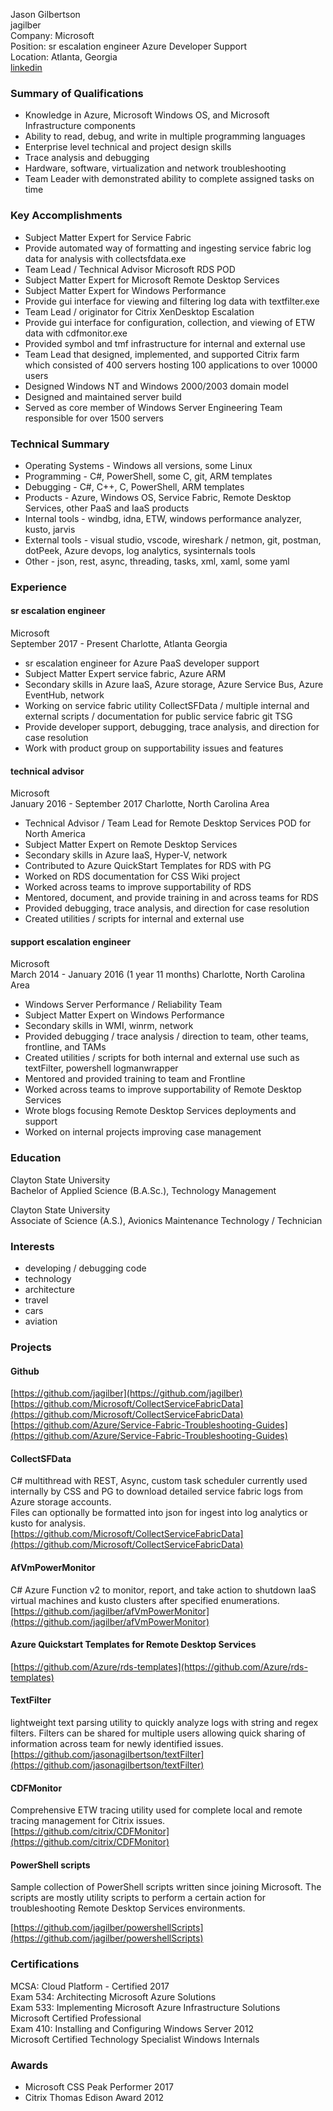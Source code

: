 Jason Gilbertson  
jagilber  
Company: Microsoft  
Position: sr escalation engineer Azure Developer Support  
Location: Atlanta, Georgia  
[linkedin](https://www.linkedin.com/in/jason-gilbertson)

### Summary of Qualifications  

* Knowledge in Azure, Microsoft Windows OS, and Microsoft Infrastructure components  
* Ability to read, debug, and write in multiple programming languages  
* Enterprise level technical and project design skills  
* Trace analysis and debugging  
* Hardware, software, virtualization and network troubleshooting 
* Team Leader with demonstrated ability to complete assigned tasks on time  

### Key Accomplishments  

* Subject Matter Expert for Service Fabric  
* Provide automated way of formatting and ingesting service fabric log data for analysis with collectsfdata.exe  
* Team Lead / Technical Advisor Microsoft RDS POD  
* Subject Matter Expert for Microsoft Remote Desktop Services  
* Subject Matter Expert for Windows Performance  
* Provide gui interface for viewing and filtering log data with textfilter.exe  
* Team Lead / originator for Citrix XenDesktop Escalation  
* Provide gui interface for configuration, collection, and viewing of ETW data with cdfmonitor.exe  
* Provided symbol and tmf infrastructure for internal and external use  
* Team Lead that designed, implemented, and supported Citrix farm which consisted of 400 servers hosting 100 applications to over 10000 users  
* Designed Windows NT and Windows 2000/2003 domain model  
* Designed and maintained server build  
* Served as core member of Windows Server Engineering Team responsible for over 1500 servers  

### Technical Summary  

* Operating Systems - Windows all versions, some Linux  
* Programming - C#, PowerShell, some C, git, ARM templates  
* Debugging - C#, C++, C, PowerShell, ARM templates  
* Products - Azure, Windows OS, Service Fabric, Remote Desktop Services, other PaaS and IaaS products  
* Internal tools - windbg, idna, ETW, windows performance analyzer, kusto, jarvis  
* External tools - visual studio, vscode, wireshark / netmon, git, postman, dotPeek, Azure devops, log analytics, sysinternals tools  
* Other - json, rest, async, threading, tasks, xml, xaml, some yaml  

### Experience  

#### **sr escalation engineer**

Microsoft  
September 2017 - Present Charlotte, Atlanta Georgia  
* sr escalation engineer for Azure PaaS developer support  
* Subject Matter Expert service fabric, Azure ARM  
* Secondary skills in Azure IaaS, Azure storage, Azure Service Bus, Azure EventHub, network  
* Working on service fabric utility CollectSFData / multiple internal and external scripts / documentation for public service fabric git TSG  
* Provide developer support, debugging, trace analysis, and direction for case resolution  
* Work with product group on supportability issues and features  

#### **technical advisor**  

Microsoft  
January 2016 -  September 2017 Charlotte, North Carolina Area  
* Technical Advisor / Team Lead for Remote Desktop Services POD for North America  
* Subject Matter Expert on Remote Desktop Services  
* Secondary skills in Azure IaaS, Hyper-V, network  
* Contributed to Azure QuickStart Templates for RDS with PG  
* Worked on RDS documentation for CSS Wiki project  
* Worked across teams to improve supportability of RDS  
* Mentored, document, and provide training in and across teams for RDS  
* Provided debugging, trace analysis, and direction for case resolution  
* Created utilities / scripts for internal and external use  

#### **support escalation engineer**  

Microsoft  
March 2014 - January 2016 (1 year 11 months) Charlotte, North Carolina Area  
* Windows Server Performance / Reliability Team  
* Subject Matter Expert on Windows Performance  
* Secondary skills in WMI, winrm, network  
* Provided debugging / trace analysis / direction to team, other teams, frontline, and TAMs  
* Created utilities / scripts for both internal and external use such as textFilter, powershell logmanwrapper  
* Mentored and provided training to team and Frontline  
* Worked across teams to improve supportability of Remote Desktop Services  
* Wrote blogs focusing Remote Desktop Services deployments and support  
* Worked on internal projects improving case management  

### Education  

Clayton State University  
Bachelor of Applied Science (B.A.Sc.), Technology Management  

Clayton State University  
Associate of Science (A.S.), Avionics Maintenance Technology / Technician  

### Interests  

* developing / debugging code  
* technology  
* architecture  
* travel  
* cars  
* aviation  

### Projects  

#### **Github**  

[https://github.com/jagilber](https://github.com/jagilber)  
[https://github.com/Microsoft/CollectServiceFabricData](https://github.com/Microsoft/CollectServiceFabricData)  
[https://github.com/Azure/Service-Fabric-Troubleshooting-Guides](https://github.com/Azure/Service-Fabric-Troubleshooting-Guides)  

#### **CollectSFData**  

C# multithread with REST, Async, custom task scheduler currently used  internally by CSS and PG to download detailed service fabric logs from Azure storage accounts.  
Files can optionally be formatted into json for ingest into log analytics or kusto for analysis.  
[https://github.com/Microsoft/CollectServiceFabricData](https://github.com/Microsoft/CollectServiceFabricData)  

#### **AfVmPowerMonitor**  

C# Azure Function v2 to monitor, report, and take action to shutdown IaaS virtual machines and kusto clusters after specified enumerations.  
[https://github.com/jagilber/afVmPowerMonitor](https://github.com/jagilber/afVmPowerMonitor)  

#### **Azure Quickstart Templates for Remote Desktop Services**  

[https://github.com/Azure/rds-templates](https://github.com/Azure/rds-templates)  

#### **TextFilter**  

lightweight text parsing utility to quickly analyze logs with string and regex filters. Filters can be shared for multiple users allowing quick sharing of information across team for newly identified issues.  
[https://github.com/jasonagilbertson/textFilter](https://github.com/jasonagilbertson/textFilter)  

#### **CDFMonitor**  

Comprehensive ETW tracing utility used for complete local and remote tracing management for Citrix issues.  
[https://github.com/citrix/CDFMonitor](https://github.com/citrix/CDFMonitor)  

#### **PowerShell scripts**  

Sample collection of PowerShell scripts written since joining Microsoft. The scripts are mostly utility scripts to perform a certain action for troubleshooting Remote Desktop Services environments.  

[https://github.com/jagilber/powershellScripts](https://github.com/jagilber/powershellScripts)  

### Certifications  

MCSA: Cloud Platform - Certified 2017  
Exam 534: Architecting Microsoft Azure Solutions  
Exam 533: Implementing Microsoft Azure Infrastructure Solutions  
Microsoft Certified Professional  
Exam 410: Installing and Configuring Windows Server 2012  
Microsoft Certified Technology Specialist Windows Internals  

### Awards  

* Microsoft CSS Peak Performer 2017  
* Citrix Thomas Edison Award 2012  
